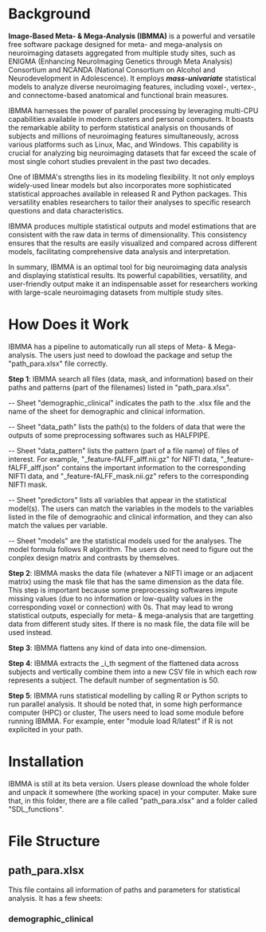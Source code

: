 # Background

**Image-Based Meta- & Mega-Analysis (IBMMA)** is a powerful and versatile free software package designed for meta- and mega-analysis on neuroimaging datasets aggregated from multiple study sites, such as ENIGMA (Enhancing NeuroImaging Genetics through Meta Analysis) Consortium and NCANDA (National Consortium on Alcohol and Neurodevelopment in Adolescence). It employs _**mass-univariate**_ statistical models to analyze diverse neuroimaging features, including voxel-, vertex-, and connectome-based anatomical and functional brain measures.

IBMMA harnesses the power of parallel processing by leveraging multi-CPU capabilities available in modern clusters and personal computers. It boasts the remarkable ability to perform statistical analysis on thousands of subjects and millions of neuroimaging features simultaneously, across various platforms such as Linux, Mac, and Windows. This capability is crucial for analyzing big neuroimaging datasets that far exceed the scale of most single cohort studies prevalent in the past two decades.

One of IBMMA's strengths lies in its modeling flexibility. It not only employs widely-used linear models but also incorporates more sophisticated statistical approaches available in released R and Python packages. This versatility enables researchers to tailor their analyses to specific research questions and data characteristics.

IBMMA produces multiple statistical outputs and model estimations that are consistent with the raw data in terms of dimensionality. This consistency ensures that the results are easily visualized and compared across different models, facilitating comprehensive data analysis and interpretation.

In summary, IBMMA is an optimal tool for big neuroimaging data analysis and displaying statistical results. Its powerful capabilities, versatility, and user-friendly output make it an indispensable asset for researchers working with large-scale neuroimaging datasets from multiple study sites.

# How Does it Work

IBMMA has a pipeline to automatically run all steps of Meta- & Mega-analysis. The users just need to dowload the package and setup the "path_para.xlsx" file correctly.

**Step 1**: IBMMA search all files (data, mask, and information) based on their paths and patterns (part of the filenames) listed in "path_para.xlsx". 

-- Sheet "demographic_clinical" indicates the path to the .xlsx file and the name of the sheet for demographic and clinical information. 

-- Sheet "data_path" lists the path(s) to the folders of data that were the outputs of some preprocessing softwares such as HALFPIPE. 

-- Sheet "data_pattern" lists the pattern (part of a file name) of files of interest. For example, "_feature-fALFF_alff.nii.gz" for NIFTI data, "_feature-fALFF_alff.json" contains the important information to the corresponding NIFTI data, and "_feature-fALFF_mask.nii.gz" refers to the corresponding NIFTI mask.

-- Sheet "predictors" lists all variables that appear in the statistical model(s). The users can match the variables in the models to the variables listed in the file of demograohic and clinical information, and they can also match the values per variable.

-- Sheet "models" are the statistical models used for the analyses. The model formula follows R algorithm. The users do not need to figure out the conplex design matrix and contrasts by themselves.


**Step 2**: IBMMA masks the data file (whatever a NIFTI image or an adjacent matrix) using the mask file that has the same dimension as the data file. This step is important because some preprocessing softwares impute missing values (due to no information or low-quality values in the corresponding voxel or connection) with 0s. That may lead to wrong statistical outputs, especially for meta- & mega-analysis that are targetting data from different study sites. If there is no mask file, the data file will be used instead.

**Step 3**: IBMMA flattens any kind of data into one-dimension.

**Step 4**: IBMMA extracts the _i_th segment of the flattened data across subjects and vertically combine them into a new CSV file in which each row represents a subject. The default number of segmentation is 50.

**Step 5**: IBMMA runs statistical modelling by calling R or Python scripts to run parallel analysis. It should be noted that, in some high performance computer (HPC) or cluster, The users need to load some module before running IBMMA. For example, enter "module load R/latest" if R is not explicited in your path.

# Installation

IBMMA is still at its beta version. Users please download the whole folder and unpack it somewhere (the working space) in your computer. Make sure that, in this folder, there are a file called "path_para.xlsx" and a folder called "SDL_functions".

# File Structure

## path_para.xlsx
This file contains all information of paths and parameters for statistical analysis. It has a few sheets:
### **demographic_clinical**

